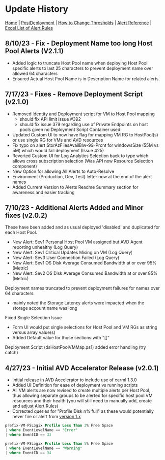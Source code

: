 # Update History

[Home](./readme.md) | [PostDeployment](./postDeploy.md) | [How to Change Thresholds](./changeAlertThreshold.md) | [Alert Reference](./alertReference.md) | [Excel List of Alert Rules](./references/alerts.xlsx)

## 8/10/23 - Fix - Deployment Name too long Host Pool Alerts (V2.1.1)

- Added logic to truncate Host Pool name when deploying Host Pool specific alerts to last 25 characters to prevent deployment name over allowed 64 characters
- Ensured Actual Host Pool Name is in Description Name for related alerts.

## 7/17/23 - Fixes - Remove Deployment Script (v2.1.0)

- Removed Identity and Deployment script for VM to Host Pool mapping
    - should fix API limit issue #392
    - should fix issue 379 regarding use of Private Endpoints on host pools given no Deployment Script Container used
- Updated Custom UI to now have flag for mapping VM RG to HostPool(s) or use single RG for VMs and AVD resources
- Fix typo on alert StorAzFilesAvailBlw-99-Prcnt for windowsSize (55M vs 5M) which would fail deployment (Issue 425)
- Reverted Custom UI for Log Analytics Selection back to type which allows cross subscription selection (Was API now Resource Selection component)
- New Option for allowing All Alerts to Auto-Resolve
- Environment (Production, Dev, Test) letter now at the end of the alert names
- Added Current Version to Alerts Readme Summary section for awareness and easier tracking

## 7/10/23 - Additional Alerts Added and Minor fixes (v2.0.2)

These have been added and as usual deployed 'disabled' and duplicated for each Host Pool.
- New Alert: Sev1 Personal Host Pool VM assigned but AVD Agent reporting unhealthy (Log Query)
- New Alert: Sev1 Critical Updates Mising on VM (Log Query)
- New Alert: Sev3 User Connection Failed (Log Query)
- New Alert: Sev1 OS Disk Average Consumed Bandwidth at or over 95% (Metric)
- New Alert: Sev2 OS Disk Average Consumed Bandwidth at or over 85% (Metric)

Deployment names truncated to prevent deployment failures for names over 64 characters
- mainly noted the Storage Latency alerts were impacted when the storage account name was long

Fixed Single Selection Issue
- Form UI would put single selections for Host Pool and VM RGs as string versus array value(s) 
- Added Default value for those sections with "[]"

Deployment Script (dsHostPoolVMMap.ps1) added error handling (try catch)


## 4/27/23 - Initial AVD Accelerator Release (v2.0.1)

- Initial release in AVD Accelerator to include use of carml 1.3.0
- Added UI Definition for ease of deployment vs running scripts  
- All VM alerts are now revised to create multiple alerts per Host Pool, thus allowing separate groups to be alerted for specific host pool VM resources and their health (you will still need to manually add, create and adjust Alert Rules)
- Corrected queries for "Profile Disk n% full" as these would potentially never fire or alert from [version 1.x](https://github.com/JCoreMS/AVDAlerts)

```sql
prefix-VM-FSLogix Profile Less Than 2% Free Space  
| where EventLevelName == "Error"  
| where EventID == 33  

prefix-VM-FSLogix Profile Less Than 5% Free Space
| where EventLevelName == "Warning"
| where EventID == 34
```
